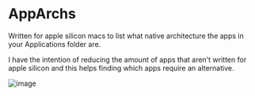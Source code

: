 # AppArchs
Written for apple silicon macs to list what native architecture the apps in your Applications folder are.

I have the intention of reducing the amount of apps that aren't written for apple silicon and this helps 
finding which apps require an alternative. 

![image](https://user-images.githubusercontent.com/2695138/227252896-194548a8-0d7f-4429-beb9-d83bdeaac107.png)

